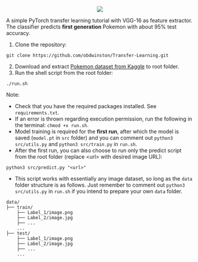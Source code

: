 <div align="center">
	<img src="https://github.com/obdwinston/Transfer-Learning/assets/104728656/1f4b4606-0621-470e-b4b5-33d524b2bda4">
</div>

A simple PyTorch transfer learning tutorial with VGG-16 as feature extractor. The classifier predicts **first generation** Pokemon with about 95% test accuracy.  

1. Clone the repository:
```
git clone https://github.com/obdwinston/Transfer-Learning.git
```
2. Download and extract [Pokemon dataset from Kaggle](https://www.kaggle.com/datasets/lantian773030/pokemonclassification) to root folder.
3. Run the shell script from the root folder:
```
./run.sh
```
Note:
- Check that you have the required packages installed. See `requirements.txt`.  
- If an error is thrown regarding execution permission, run the following in the terminal: `chmod +x run.sh`.
- Model training is required for the **first run**, after which the model is saved (`model.pt` in `src` folder) and you can comment out `python3 src/utils.py` and `python3 src/train.py` in `run.sh`.
- After the first run, you can also choose to run only the predict script from the root folder (replace \<url\> with desired image URL):
```
python3 src/predict.py "<url>"
```
- This script works with essentially any image dataset, so long as the `data` folder structure is as follows. Just remember to comment out `python3 src/utils.py` in `run.sh` if you intend to prepare your own `data` folder.
```
data/
├── train/
    ├── Label_1/image.png
    ├── Label_2/image.jpg
    ├── ...
    ...
├── test/
    ├── Label_1/image.png
    ├── Label_2/image.jpg
    ├── ...
    ...
```
